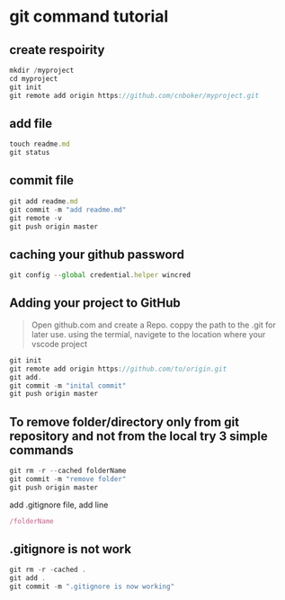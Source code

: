# git command tutorial
## create respoirity
```javascript
mkdir /myproject
cd myproject
git init
git remote add origin https://github.com/cnboker/myproject.git
```
## add file
```javascript
touch readme.md
git status
```
## commit file
```javascript
git add readme.md
git commit -m "add readme.md"
git remote -v
git push origin master
```
## caching your github password
```javascript
git config --global credential.helper wincred
```

## Adding your project to GitHub
> Open github.com and create a Repo. coppy the path to the .git for later use.
> using the termial, navigete to the location where your vscode project
```javascript
git init
git remote add origin https://github.com/to/origin.git
git add.
git commit -m "inital commit"
git push origin master
```

## To remove folder/directory only from git repository and not from the local try 3 simple commands
```js
git rm -r --cached folderName
git commit -m "remove folder"
git push origin master
```
add .gitignore file, add line
```js
/folderName
```

## .gitignore is not work
```js
git rm -r -cached .
git add .
git commit -m ".gitignore is now working"
```
